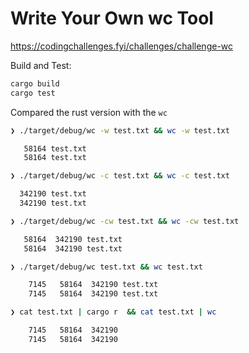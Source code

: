 # Write Your Own wc Tool

https://codingchallenges.fyi/challenges/challenge-wc

Build and Test:

```bash
cargo build
cargo test
```

Compared the rust version with the `wc`

```bash
❯ ./target/debug/wc -w test.txt && wc -w test.txt  

   58164 test.txt
   58164 test.txt
```

```bash
❯ ./target/debug/wc -c test.txt && wc -c test.txt

  342190 test.txt
  342190 test.txt
```

```bash
❯ ./target/debug/wc -cw test.txt && wc -cw test.txt

   58164  342190 test.txt
   58164  342190 test.txt
```

```bash
❯ ./target/debug/wc test.txt && wc test.txt    

    7145   58164  342190 test.txt
    7145   58164  342190 test.txt
```

```bash
❯ cat test.txt | cargo r  && cat test.txt | wc   

    7145   58164  342190 
    7145   58164  342190

```
